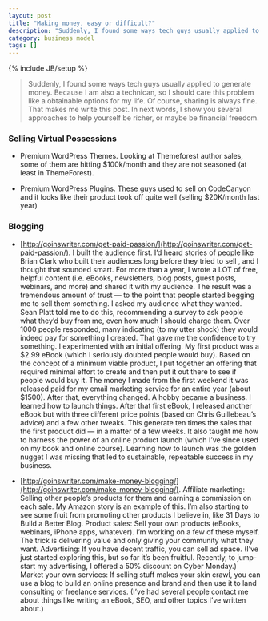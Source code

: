 ```yaml
---
layout: post
title: "Making money, easy or difficult?"
description: "Suddenly, I found some ways tech guys usually applied to generate money. Because I am also a technican, so I should care this problem like a obtainable options for my life. Of course, sharing is always fine. That makes me write this post. In next words, I show you several approaches to help yourself be richer, or maybe be financial freedom."
category: business model
tags: []
---
```

{% include JB/setup %}
> Suddenly, I found some ways tech guys usually applied to generate money. Because I am also a technican, so I should care this problem like a obtainable options for my life. Of course, sharing is always fine. That makes me write this post. In next words, I show you several approaches to help yourself be richer, or maybe be financial freedom.


### Selling Virtual Possessions
- Premium WordPress Themes. Looking at Themeforest author sales, some of them are hitting $100k/month and they are not seasoned (at least in ThemeForest).

- Premium WordPress Plugins. [These guys](https://tri.be/wordpress-events-calendar/) used to sell on CodeCanyon and it looks like their product took off quite well (selling $20K/month last year)

### Blogging
- [http://goinswriter.com/get-paid-passion/](http://goinswriter.com/get-paid-passion/). I built the audience first. I’d heard stories of people like Brian Clark who built their audiences long before they tried to sell , and I thought that sounded smart. For more than a year, I wrote a LOT of free, helpful content (i.e. eBooks, newsletters, blog posts, guest posts, webinars, and more) and shared it with my audience. The result was a tremendous amount of trust — to the point that people started begging me to sell them something.
I asked my audience what they wanted. Sean Platt told me to do this, recommending a survey to ask people what they’d buy from me, even how much I should charge them. Over 1000 people responded, many indicating (to my utter shock) they would indeed pay for something I created. That gave me the confidence to try something.
I experimented with an initial offering. My first product was a $2.99 eBook (which I seriously doubted people would buy). Based on the concept of a minimum viable product, I put together an offering that required minimal effort to create and then put it out there to see if people would buy it. The money I made from the first weekend it was released paid for my email marketing service for an entire year (about $1500). After that, everything changed. A hobby became a business.
I learned how to launch things. After that first eBook, I released another eBook but with three different price points (based on Chris Guillebeau’s advice) and a few other tweaks. This generate ten times the sales that the first product did — in a matter of a few weeks. It also taught me how to harness the power of an online product launch (which I’ve since used on my book and online course). Learning how to launch was the golden nugget I was missing that led to sustainable, repeatable success in my business.


- [http://goinswriter.com/make-money-blogging/](http://goinswriter.com/make-money-blogging/). Affiliate marketing: Selling other people’s products for them and earning a commission on each sale. My Amazon story is an example of this. I’m also starting to see some fruit from promoting other products I believe in, like 31 Days to Build a Better Blog.
Product sales: Sell your own products (eBooks, webinars, iPhone apps, whatever). I’m working on a few of these myself. The trick is delivering value and only giving your community what they want.
Advertising: If you have decent traffic, you can sell ad space. (I’ve just started exploring this, but so far it’s been fruitful. Recently, to jump-start my advertising, I offered a 50% discount on Cyber Monday.)
Market your own services: If selling stuff makes your skin crawl, you can use a blog to build an online presence and brand and then use it to land consulting or freelance services. (I’ve had several people contact me about things like writing an eBook, SEO, and other topics I’ve written about.)